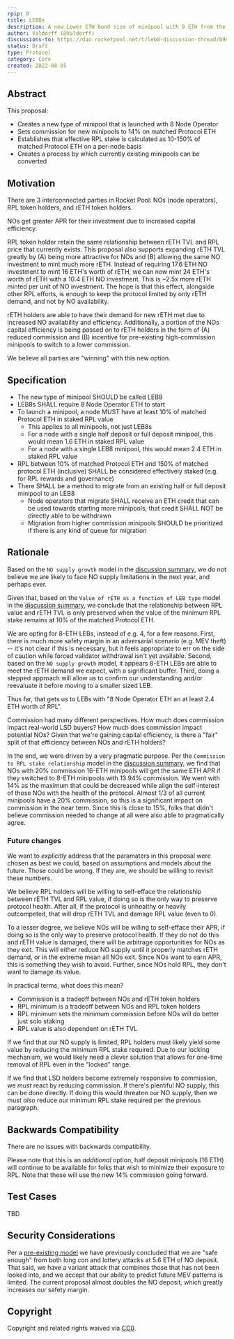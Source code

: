 ```yaml
---
rpip: 8
title: LEB8s
description: A new Lower ETH Bond size of minipool with 8 ETH from the node operator
author: Valdorff (@Valdorff)
discussions-to: https://dao.rocketpool.net/t/leb8-discussion-thread/899
status: Draft
type: Protocol
category: Core
created: 2022-08-05
---
```


## Abstract
This proposal:
- Creates a new type of minipool that is launched with 8 Node Operator
- Sets commission for new minipools to 14% on matched Protocol ETH
- Establishes that effective RPL stake is calculated as 10-150% of matched Protocol ETH on a
  per-node basis
- Creates a process by which currently existing minipools can be converted

## Motivation
There are 3 interconnected parties in Rocket Pool: NOs (node operators), RPL token holders, and rETH
token holders.

NOs get greater APR for their investment due to increased capital efficiency.

RPL token holder retain the same relationship between rETH TVL and RPL price that currently
exists. This proposal also supports expanding rETH TVL greatly by (A) being more attractive for NOs
and (B) allowing the same NO investment to mint much more rETH. Instead of requiring 17.6 ETH NO
investment to mint 16 ETH's worth of rETH, we can now mint 24 ETH's worth of rETH with a 10.4 ETH NO
investment. This is ~2.5x more rETH minted per unit of NO investment. The hope is that this effect,
alongside other RPL efforts, is enough to keep the protocol limited by only rETH demand, and not by
NO availability.

rETH holders are able to have their demand for new rETH met due to increased NO availability and
efficiency. Additionally, a portion of the NOs capital efficiency is being passed on to rETH holders
in the form of (A) reduced commission and (B) incentive for pre-existing high-commission minipools
to switch to a lower commission.

We believe all parties are "winning" with this new option.

## Specification
- The new type of minipool SHOULD be called LEB8
- LEB8s SHALL require 8 Node Operator ETH to start
- To launch a minipool, a node MUST have at least 10% of matched Protocol ETH in staked RPL value
  - This applies to all minipools, not just LEB8s
  - For a node with a single half deposit or full deposit minipool, this would mean 1.6 ETH in 
    staked RPL value
  - For a node with a single LEB8 minipool, this would mean 2.4 ETH in staked RPL value
- RPL between 10% of matched Protocol ETH and 150% of matched protocol ETH (inclusive) SHALL be
  considered effectively staked (e.g. for RPL rewards and governance)
- There SHALL be a method to migrate from an existing half or full deposit minipool to an LEB8
  - Node operators that migrate SHALL receive an ETH credit that can be used towards starting more
    minipools; that credit SHALL NOT be directly able to be withdrawn
  - Migration from higher commission minipools SHOULD be prioritized if there is any kind of queue
    for migration

## Rationale
Based on the `NO supply growth` model in the 
[discussion summary](../assets/rpip-8/2022-08-03%20LEB%20Discord%20Discussion%20Summary.pdf),
we do not believe we are likely to face NO supply limitations in the next year, and perhaps ever.

Given that, based on the `Value of rETH as a function of LEB type` model in the
[discussion summary](../assets/rpip-8/2022-08-03%20LEB%20Discord%20Discussion%20Summary.pdf),
we conclude that the relationship between RPL value and rETH TVL is only preserved when the value of
the minimum RPL stake remains at 10% of the matched Protocol ETH.

We are opting for 8-ETH LEBs, instead of e.g. 4, for a few reasons. First, there is much more safety
margin in an adversarial scenario (e.g. MEV theft) -- it's not clear if this is necessary, but it
feels appropriate to err on the side of caution while forced validator withdrawal isn't yet
available. Second, based on the `NO supply growth` model, it appears 8-ETH LEBs are able to meet
the rETH demand we expect, with a significant buffer. Third, doing a stepped approach will allow us
to confirm our understanding and/or reevaluate it before moving to a smaller sized LEB.

Thus far, that gets us to LEBs with "8 Node Operator ETH an at least 2.4 ETH worth of RPL".

Commission had many different perspectives. How much does commission impact real-world LSD buyers?
How much does commission impact potential NOs? Given that we're gaining capital efficiency, is there
a "fair" split of that efficiency between NOs and rETH holders?

In the end, we were driven by a very pragmatic purpose. Per the `Commission to RPL stake
relationship` model in the
[discussion summary](../assets/rpip-8/2022-08-03%20LEB%20Discord%20Discussion%20Summary.pdf),
we find that NOs with 20% commission 16-ETH minipools will get the same ETH APR if they switched to
8-ETH minipools with 13.94% commission. We went with 14% as the maximum that could be decreased
while align the self-interest of those NOs with the health of the protocol. Almost 1/3 of all
current minipools have a 20% commission, so this is a significant impact on commission in the near
term. Since this is close to 15%, folks that didn't believe commission needed to change at all were
also able to pragmatically agree.

### Future changes
We want to _explicitly_ address that the paramaters in this proposal were chosen as best we could, 
based on assumptions and models about the future. Those could be wrong. If they are, we should
be willing to revisit these numbers.

We believe RPL holders will be willing to self-efface the relationship between rETH TVL and RPL
value, if doing so is the only way to preserve protocol health. After all, if the protocol is 
unhealthy or heavily outcompeted, that will drop rETH TVL and damage RPL value (even to 0).

To a lesser degree, we believe NOs will be willing to self-efface their APR, if doing so is the
only way to preserve protocol health. If they do not do this and rETH value is damaged, there will
be arbitrage opportunities for NOs as they exit. This will either reduce NO supply until it properly
matches rETH demand, or in the extreme mean all NOs exit. Since NOs want to earn APR, this is
something they wish to avoid. Further, since NOs hold RPL, they don't want to damage its value.

In practical terms, what does this mean?

- Commission is a tradeoff between NOs and rETH token holders
- RPL minimum is a tradeoff between NOs and RPL token holders
- RPL minimum sets the minimum commission before NOs will do better just solo staking
- RPL value is also dependent on rETH TVL

If we find that our NO supply is limited, RPL holders must likely yield some value by reducing the
minimum RPL stake required. Due to our locking mechanism, we would likely need a clever solution 
that allows for one-time removal of RPL even in the "locked" range.

If we find that LSD holders become extremely responsive to commission, we _must_ react by reducing
commission. If there's plentiful NO supply, this can be done directly. If doing this would threaten
our NO supply, then we must _also_ reduce our minimum RPL stake required per the previous paragraph.

## Backwards Compatibility
There are no issues with backwards compatibility.

Please note that this is an _additional_ option, half deposit minipools (16 ETH) will continue to be
available for folks that wish to minimize their exposure to RPL. Note that these will use the new
14% commission going forward.

## Test Cases
TBD

## Security Considerations
Per a [pre-existing model](../assets/rpip-8/Analysis%20of%20LEB%20Minipools.pdf) we have previously
concluded that we are "safe enough" from both long con and lottery attacks at 5.6 ETH of NO deposit.
That said, we have a variant attack that combines those that has not been looked into, and we accept
that our ability to predict future MEV patterns is limited. The current proposal almost doubles the
NO deposit, which greatly increases our safety margin.

## Copyright
Copyright and related rights waived via [CC0](https://creativecommons.org/publicdomain/zero/1.0/).
